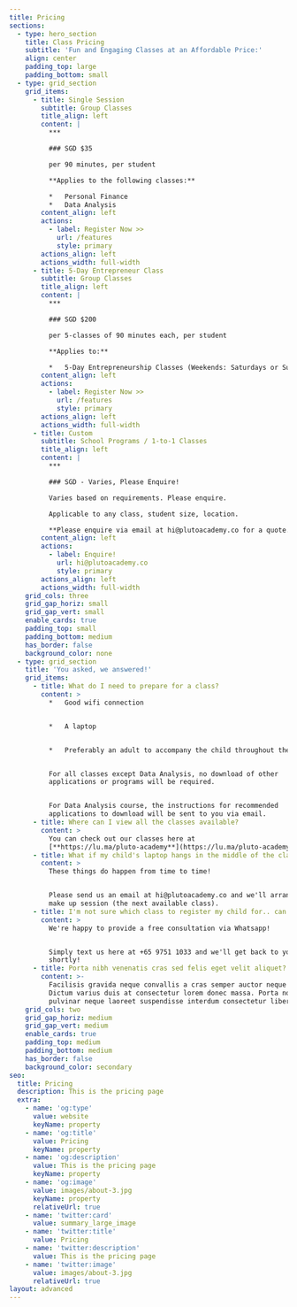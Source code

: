 ```yaml
---
title: Pricing
sections:
  - type: hero_section
    title: Class Pricing
    subtitle: 'Fun and Engaging Classes at an Affordable Price:'
    align: center
    padding_top: large
    padding_bottom: small
  - type: grid_section
    grid_items:
      - title: Single Session
        subtitle: Group Classes
        title_align: left
        content: |
          ***

          ### SGD $35

          per 90 minutes, per student

          **Applies to the following classes:**

          *   Personal Finance
          *   Data Analysis
        content_align: left
        actions:
          - label: Register Now >>
            url: /features
            style: primary
        actions_align: left
        actions_width: full-width
      - title: 5-Day Entrepreneur Class
        subtitle: Group Classes
        title_align: left
        content: |
          ***

          ### SGD $200

          per 5-classes of 90 minutes each, per student

          **Applies to:**

          *   5-Day Entrepreneurship Classes (Weekends: Saturdays or Sundays)
        content_align: left
        actions:
          - label: Register Now >>
            url: /features
            style: primary
        actions_align: left
        actions_width: full-width
      - title: Custom
        subtitle: School Programs / 1-to-1 Classes
        title_align: left
        content: |
          ***

          ### SGD - Varies, Please Enquire!

          Varies based on requirements. Please enquire.

          Applicable to any class, student size, location.

          **Please enquire via email at hi@plutoacademy.co for a quote.**
        content_align: left
        actions:
          - label: Enquire!
            url: hi@plutoacademy.co
            style: primary
        actions_align: left
        actions_width: full-width
    grid_cols: three
    grid_gap_horiz: small
    grid_gap_vert: small
    enable_cards: true
    padding_top: small
    padding_bottom: medium
    has_border: false
    background_color: none
  - type: grid_section
    title: 'You asked, we answered!'
    grid_items:
      - title: What do I need to prepare for a class?
        content: >
          *   Good wifi connection


          *   A laptop


          *   Preferably an adult to accompany the child throughout the session


          For all classes except Data Analysis, no download of other
          applications or programs will be required.


          For Data Analysis course, the instructions for recommended
          applications to download will be sent to you via email.
      - title: Where can I view all the classes available?
        content: >
          You can check out our classes here at
          [**https://lu.ma/pluto-academy**](https://lu.ma/pluto-academy)
      - title: What if my child's laptop hangs in the middle of the class?
        content: >
          These things do happen from time to time! 


          Please send us an email at hi@plutoacademy.co and we'll arrange for a
          make up session (the next available class).
      - title: I'm not sure which class to register my child for.. can you help?
        content: >
          We're happy to provide a free consultation via Whatsapp!


          Simply text us here at +65 9751 1033 and we'll get back to you
          shortly!
      - title: Porta nibh venenatis cras sed felis eget velit aliquet?
        content: >-
          Facilisis gravida neque convallis a cras semper auctor neque vitae.
          Dictum varius duis at consectetur lorem donec massa. Porta non
          pulvinar neque laoreet suspendisse interdum consectetur libero.
    grid_cols: two
    grid_gap_horiz: medium
    grid_gap_vert: medium
    enable_cards: true
    padding_top: medium
    padding_bottom: medium
    has_border: false
    background_color: secondary
seo:
  title: Pricing
  description: This is the pricing page
  extra:
    - name: 'og:type'
      value: website
      keyName: property
    - name: 'og:title'
      value: Pricing
      keyName: property
    - name: 'og:description'
      value: This is the pricing page
      keyName: property
    - name: 'og:image'
      value: images/about-3.jpg
      keyName: property
      relativeUrl: true
    - name: 'twitter:card'
      value: summary_large_image
    - name: 'twitter:title'
      value: Pricing
    - name: 'twitter:description'
      value: This is the pricing page
    - name: 'twitter:image'
      value: images/about-3.jpg
      relativeUrl: true
layout: advanced
---
```

